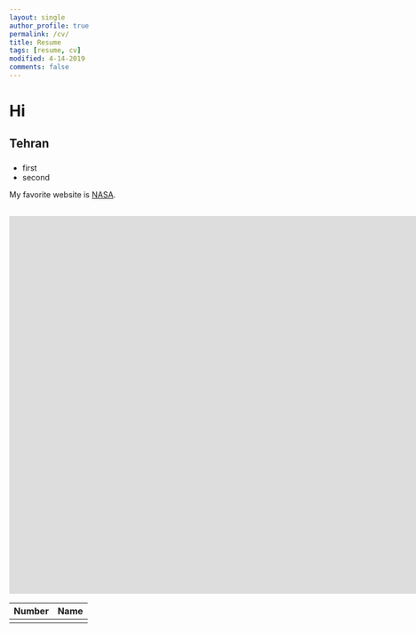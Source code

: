 ```yaml
---
layout: single
author_profile: true
permalink: /cv/
title: Resume
tags: [resume, cv]
modified: 4-14-2019
comments: false
---
```



# Hi



## Tehran

### 
### 

- first
- second

My favorite website is [NASA]().


## 




<iframe width="1691" height="680" src="https://www.youtube.com/embed/LOTtWzX3Wp4" title="The STRANGE Reason He's The World's Best Climber" frameborder="0" allow="accelerometer; autoplay; clipboard-write; encrypted-media; gyroscope; picture-in-picture" allowfullscreen></iframe>


|  Number | Name |
|---------|------|
|         |      |
